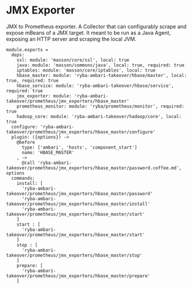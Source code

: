 
# JMX Exporter

JMX to Prometheus exporter.
A Collector that can configurably scrape and expose mBeans of a JMX target. 
It meant to be run as a Java Agent, exposing an HTTP server and scraping the local JVM.

    module.exports =
      deps:
        ssl: module: 'masson/core/ssl', local: true
        java: module: 'masson/commons/java', local: true, required: true
        iptables: module: 'masson/core/iptables', local: true
        hbase_master: module: 'ryba-ambari-takeover/hbase/master', local: true, required: true
        hbase_service: module: 'ryba-ambari-takeover/hbase/service', required: true
        jmx_exporter: module: 'ryba-ambari-takeover/prometheus/jmx_exporters/hbase_master'
        prometheus_monitor: module: 'ryba/prometheus/monitor', required: true
        hadoop_core: module: 'ryba-ambari-takeover/hadoop/core', local: true
      configure: 'ryba-ambari-takeover/prometheus/jmx_exporters/hbase_master/configure'
      plugin: ({options}) ->
        @before
          type: ['ambari', 'hosts', 'component_start']
          name: 'HBASE_MASTER'
        , ->
          @call 'ryba-ambari-takeover/prometheus/jmx_exporters/hbase_master/password.coffee.md', options
      commands:
        install: [
          'ryba-ambari-takeover/prometheus/jmx_exporters/hbase_master/password'
          'ryba-ambari-takeover/prometheus/jmx_exporters/hbase_master/install'
          'ryba-ambari-takeover/prometheus/jmx_exporters/hbase_master/start'
        ]
        start : [
          'ryba-ambari-takeover/prometheus/jmx_exporters/hbase_master/start'
        ]
        stop : [
          'ryba-ambari-takeover/prometheus/jmx_exporters/hbase_master/stop'
        ]
        prepare: [
          'ryba-ambari-takeover/prometheus/jmx_exporters/hbase_master/prepare'
        ]
